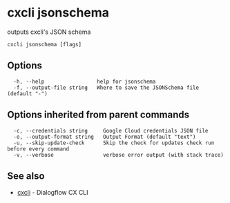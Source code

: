 # cxcli jsonschema

outputs cxcli's JSON schema

```
cxcli jsonschema [flags]
```

## Options

```
  -h, --help                 help for jsonschema
  -f, --output-file string   Where to save the JSONSchema file (default "-")
```

## Options inherited from parent commands

```
  -c, --credentials string     Google Cloud credentials JSON file
  -o, --output-format string   Output Format (default "text")
  -u, --skip-update-check      Skip the check for updates check run before every command
  -v, --verbose                verbose error output (with stack trace)
```

## See also

* [cxcli](/cmd/cxcli/)	 - Dialogflow CX CLI

